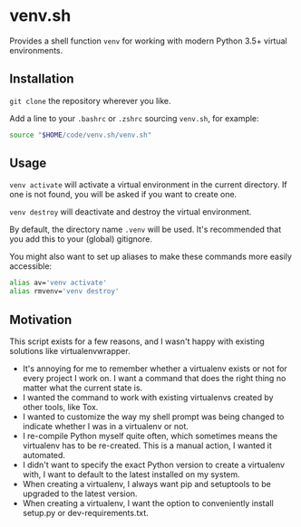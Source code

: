 # venv.sh

Provides a shell function `venv` for working with modern Python 3.5+ virtual environments.

## Installation

`git clone` the repository wherever you like.

Add a line to your `.bashrc` or `.zshrc` sourcing `venv.sh`, for example:

```bash
source "$HOME/code/venv.sh/venv.sh"
```

## Usage

`venv activate` will activate a virtual environment in the current directory. If one is not found, you will be asked if you want to create one.

`venv destroy` will deactivate and destroy the virtual environment.

By default, the directory name `.venv` will be used. It's recommended that you add this to your (global) gitignore.

You might also want to set up aliases to make these commands more easily accessible:

```bash
alias av='venv activate'
alias rmvenv='venv destroy'
```

## Motivation

This script exists for a few reasons, and I wasn't happy with existing solutions like virtualenvwrapper.

- It's annoying for me to remember whether a virtualenv exists or not for every project I work on. I want a command that does the right thing no matter what the current state is.
- I wanted the command to work with existing virtualenvs created by other tools, like Tox.
- I wanted to customize the way my shell prompt was being changed to indicate whether I was in a virtualenv or not.
- I re-compile Python myself quite often, which sometimes means the virtualenv has to be re-created. This is a manual action, I wanted it automated.
- I didn't want to specify the exact Python version to create a virtualenv with, I want to default to the latest installed on my system.
- When creating a virtualenv, I always want pip and setuptools to be upgraded to the latest version.
- When creating a virtualenv, I want the option to conveniently install setup.py or dev-requirements.txt.
